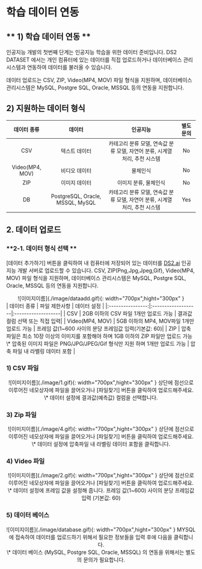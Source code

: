 
# **학습 데이터 연동**

## ** 1) 학습 데이터 연동 **  
인공지능 개발의 첫번째 단계는 인공지능 학습을 위한 데이터 준비입니다. DS2 DATASET 에서는 개인 컴퓨터에 있는 데이터를 직접 업로드하거나  데이터베이스 관리시스템과 연동하여 데이터를 불러올 수 있습니다.

데이터 업로드는 CSV, ZIP, Video(MP4, MOV) 파일 형식을 지원하며, 데이터베이스 관리시스템은 MySQL, Postgre SQL, Oracle, MSSQL 등의 연동을 지원합니다. 


## **2)  지원하는 데이터 형식**

| 데이터 종류   |      데이터      |    인공지능   |  별도 문의 |
|:----------:|:-------------------:|:-------------------:|:----------:|
| CSV |  텍스트 데이터  | 카테고리 분류 모델, 연속값 분류 모델, 자연어 분류, 시계열 처리, 추천 시스템 |No|
| Video(MP4, MOV) |  비디오 데이터 | 물체인식 |No|
| ZIP  |    이미지 데이터  |  이미지 분류, 물체인식 |No|
| DB | PostgreSQL, Oracle, MSSQL, MySQL | 카테고리 분류 모델, 연속값 분류 모델, 자연어 분류, 시계열 처리, 추천 시스템 |Yes|



## **2. 데이터 업로드**


### **2-1. 데이터 형식 선택 **

[데이터 추가하기] 버튼을 클릭하여 내 컴퓨터에 저장되어 있는 데이터를 [DS2.ai](http://ds2.ai) 인공지능 개발 서버로 업로드할 수 있습니다. CSV, ZIP(Png,Jpg,Jpeg,Gif), Video(MP4, MOV) 파일 형식을 지원하며, 데이터베이스 관리시스템은 MySQL, Postgre SQL, Oracle, MSSQL 등의 연동을 지원합니다.
<center>  
![이미지이름](./image/dataadd.gif){: width="700px",hight="300px" }  
</center>  
|     데이터 종류     |     파일 제한사항     |    데이터 설정  |
|:----------------:|:-------------------|:-------------------|
| CSV |  2GB 이하의 CSV 파일 1개만 업로드 가능 | 결과값 컬럼 선택 또는 직접 입력|
| Video(MP4, MOV) |  5GB 이하의 MP4, MOV파일 1개만 업로드 가능 | 프레임 값(1~600 사이의 분당 프레임값 입력(기본값: 60)|
| ZIP  |   압축파일은 최소 10장 이상의 이미지를 포함해야 하며 1GB 이하의 ZIP 파일만 업로드 가능 </br> \* 압축된 이미지 파일은 PNG/JPG/JPEG/Gif 형식만 지원 하며 1개만 업로드 가능  | 압축 파일 내 라벨링 데이터 포함 |


### **1) CSV 파일** <br>
<center>  
![이미지이름](./image/1.gif){: width="700px",hight="300px" }  
상단에 점선으로 이루어진 네모상자에 파일을 끌어오거나 [파일찾기] 버튼을 클릭하여 업로드해주세요. <br>
  \* 데이터 설정에 결과값(예측값) 컬럼을 선택합니다.
</center>      

### **3) Zip 파일** <br>
<center>    
![이미지이름](./image/4.gif){: width="700px",hight="300px" }    
상단에 점선으로 이루어진 네모상자에 파일을 끌어오거나 [파일찾기] 버튼을 클릭하여 업로드해주세요.<br>
  \* 데이터 설정에 압축파일 내 라벨링 데이터 포함을 클릭합니다.
</center>    

### **4) Video 파일** <br>
<center>    
![이미지이름](./image/2.gif){: width="700px",hight="300px" }    
상단에 점선으로 이루어진 네모상자에 파일을 끌어오거나 [파일찾기] 버튼을 클릭하여 업로드해주세요.<br>
 \* 데이터 설정에 프레임 값을 설정해 줍니다. 프레임 값(1~600) 사이의 분당 프레임값 입력 (기본값: 60)
</center>    

### **5) 데이터 베이스** <br>
<center>    
![이미지이름](./image/database.gif){: width="700px",hight="300px" }       
MYSQL에 접속하여 데이터를 업로드하기 위해서 필요한 정보들을 입력 후에 다음을 클릭합니다. <br>
  \* 데이터 베이스 (MySQL, Postgre SQL, Oracle, MSSQL) 의 연동을 위해서는 별도의 문의가 필요합니다.
</center>    
<br>
<br>
<br>
<br>
<br>